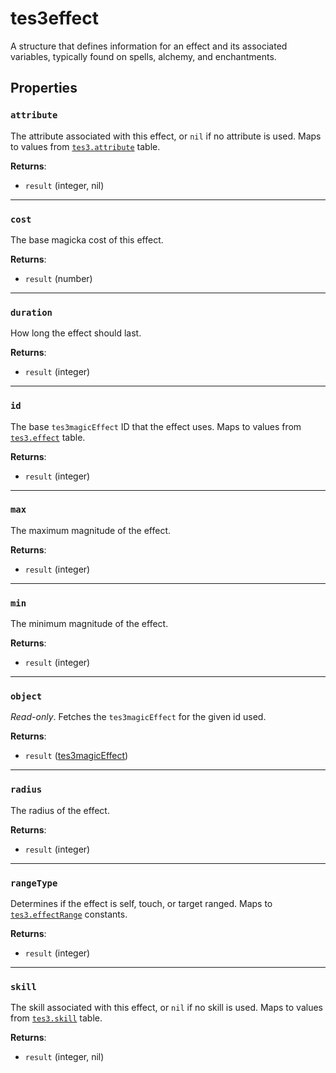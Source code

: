 # tes3effect
<div class="search_terms" style="display: none">tes3effect, effect</div>

<!---
	This file is autogenerated. Do not edit this file manually. Your changes will be ignored.
	More information: https://github.com/MWSE/MWSE/tree/master/docs
-->

A structure that defines information for an effect and its associated variables, typically found on spells, alchemy, and enchantments.

## Properties

### `attribute`
<div class="search_terms" style="display: none">attribute</div>

The attribute associated with this effect, or `nil` if no attribute is used. Maps to values from [`tes3.attribute`](https://mwse.github.io/MWSE/references/attributes/) table.

**Returns**:

* `result` (integer, nil)

***

### `cost`
<div class="search_terms" style="display: none">cost</div>

The base magicka cost of this effect.

**Returns**:

* `result` (number)

***

### `duration`
<div class="search_terms" style="display: none">duration</div>

How long the effect should last.

**Returns**:

* `result` (integer)

***

### `id`
<div class="search_terms" style="display: none">id</div>

The base `tes3magicEffect` ID that the effect uses. Maps to values from [`tes3.effect`](https://mwse.github.io/MWSE/references/magic-effects/) table.

**Returns**:

* `result` (integer)

***

### `max`
<div class="search_terms" style="display: none">max</div>

The maximum magnitude of the effect.

**Returns**:

* `result` (integer)

***

### `min`
<div class="search_terms" style="display: none">min</div>

The minimum magnitude of the effect.

**Returns**:

* `result` (integer)

***

### `object`
<div class="search_terms" style="display: none">object</div>

*Read-only*. Fetches the `tes3magicEffect` for the given id used.

**Returns**:

* `result` ([tes3magicEffect](../types/tes3magicEffect.md))

***

### `radius`
<div class="search_terms" style="display: none">radius</div>

The radius of the effect.

**Returns**:

* `result` (integer)

***

### `rangeType`
<div class="search_terms" style="display: none">rangetype</div>

Determines if the effect is self, touch, or target ranged. Maps to [`tes3.effectRange`](https://mwse.github.io/MWSE/references/effect-ranges/) constants.

**Returns**:

* `result` (integer)

***

### `skill`
<div class="search_terms" style="display: none">skill</div>

The skill associated with this effect, or `nil` if no skill is used. Maps to values from [`tes3.skill`](https://mwse.github.io/MWSE/references/skills/) table.

**Returns**:

* `result` (integer, nil)

